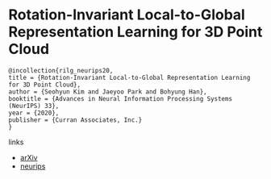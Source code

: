 # Rotation-Invariant Local-to-Global Representation Learning for 3D Point Cloud

```
@incollection{rilg_neurips20,
title = {Rotation-Invariant Local-to-Global Representation Learning for 3D Point Cloud},
author = {Seohyun Kim and Jaeyoo Park and Bohyung Han},
booktitle = {Advances in Neural Information Processing Systems (NeurIPS) 33},
year = {2020},
publisher = {Curran Associates, Inc.}
}
```

links
- [arXiv](https://arxiv.org/abs/2010.03318)
- [neurips](https://nips.cc/Conferences/2020/ScheduleMultitrack?event=17527)
